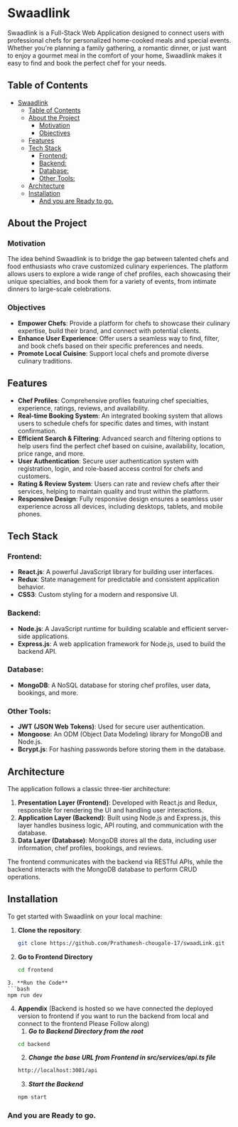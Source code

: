 # Swaadlink

Swaadlink is a Full-Stack Web Application designed to connect users with professional chefs for personalized home-cooked meals and special events. Whether you're planning a family gathering, a romantic dinner, or just want to enjoy a gourmet meal in the comfort of your home, Swaadlink makes it easy to find and book the perfect chef for your needs.

## Table of Contents
- [Swaadlink](#swaadlink)
  - [Table of Contents](#table-of-contents)
  - [About the Project](#about-the-project)
    - [Motivation](#motivation)
    - [Objectives](#objectives)
  - [Features](#features)
  - [Tech Stack](#tech-stack)
    - [Frontend:](#frontend)
    - [Backend:](#backend)
    - [Database:](#database)
    - [Other Tools:](#other-tools)
  - [Architecture](#architecture)
  - [Installation](#installation)
    - [And you are Ready to go.](#and-you-are-ready-to-go)

## About the Project

### Motivation
The idea behind Swaadlink is to bridge the gap between talented chefs and food enthusiasts who crave customized culinary experiences. The platform allows users to explore a wide range of chef profiles, each showcasing their unique specialties, and book them for a variety of events, from intimate dinners to large-scale celebrations.

### Objectives
- **Empower Chefs**: Provide a platform for chefs to showcase their culinary expertise, build their brand, and connect with potential clients.
- **Enhance User Experience**: Offer users a seamless way to find, filter, and book chefs based on their specific preferences and needs.
- **Promote Local Cuisine**: Support local chefs and promote diverse culinary traditions.

## Features

- **Chef Profiles**: Comprehensive profiles featuring chef specialties, experience, ratings, reviews, and availability.
- **Real-time Booking System**: An integrated booking system that allows users to schedule chefs for specific dates and times, with instant confirmation.
- **Efficient Search & Filtering**: Advanced search and filtering options to help users find the perfect chef based on cuisine, availability, location, price range, and more.
- **User Authentication**: Secure user authentication system with registration, login, and role-based access control for chefs and customers.
- **Rating & Review System**: Users can rate and review chefs after their services, helping to maintain quality and trust within the platform.
- **Responsive Design**: Fully responsive design ensures a seamless user experience across all devices, including desktops, tablets, and mobile phones.

## Tech Stack

### Frontend:
- **React.js**: A powerful JavaScript library for building user interfaces.
- **Redux**: State management for predictable and consistent application behavior.
- **CSS3**: Custom styling for a modern and responsive UI.

### Backend:
- **Node.js**: A JavaScript runtime for building scalable and efficient server-side applications.
- **Express.js**: A web application framework for Node.js, used to build the backend API.
  
### Database:
- **MongoDB**: A NoSQL database for storing chef profiles, user data, bookings, and more.

### Other Tools:
- **JWT (JSON Web Tokens)**: Used for secure user authentication.
- **Mongoose**: An ODM (Object Data Modeling) library for MongoDB and Node.js.
- **Bcrypt.js**: For hashing passwords before storing them in the database.

## Architecture

The application follows a classic three-tier architecture:

1. **Presentation Layer (Frontend)**: Developed with React.js and Redux, responsible for rendering the UI and handling user interactions.
2. **Application Layer (Backend)**: Built using Node.js and Express.js, this layer handles business logic, API routing, and communication with the database.
3. **Data Layer (Database)**: MongoDB stores all the data, including user information, chef profiles, bookings, and reviews.

The frontend communicates with the backend via RESTful APIs, while the backend interacts with the MongoDB database to perform CRUD operations.

## Installation

To get started with Swaadlink on your local machine:

1. **Clone the repository**:
   ```bash
   git clone https://github.com/Prathamesh-chougale-17/swaadLink.git
   ```
2. **Go to Frontend Directory**
   ```bash
   cd frontend
  ```
3. **Run the Code**
  ```bash
  npm run dev
  ```
4. **Appendix** (Backend is hosted so we have connected the deployed version to frontend if you want to run the backend from local and connect to the frontend Please Follow along)
   1. ***Go to Backend Directory from the root***
    ```bash
    cd backend
    ```
    2. ***Change the base URL from Frontend in src/services/api.ts file***
    ```bash
    http://localhost:3001/api
    ```
    3. ***Start the Backend***
    ```bash
    npm start
    ```
### And you are Ready to go.